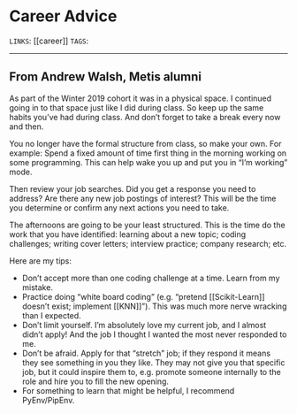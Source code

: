 # Career Advice 
`LINKS`: [[career]]
`TAGS`: 

---
## From Andrew Walsh, Metis alumni
As part of the Winter 2019 cohort it was in a physical space. I continued going in to that space just like I did during class. So keep up the same habits you’ve had during class. And don’t forget to take a break every now and then.

You no longer have the formal structure from class, so make your own. For example:
Spend a fixed amount of time first thing in the morning working on some programming. This can help wake you up and put you in “I’m working” mode.

Then review your job searches. Did you get a response you need to address? Are there any new job postings of interest? This will be the time you determine or confirm any next actions you need to take.

The afternoons are going to be your least structured. This is the time do the work that you have identified: learning about a new topic; coding challenges; writing cover letters; interview practice; company research; etc.

Here are my tips:
- Don’t accept more than one coding challenge at a time. Learn from my mistake.
- Practice doing “white board coding” (e.g. “pretend [[Scikit-Learn]] doesn’t exist; implement \[[KNN]]”). This was much more nerve wracking than I expected.
- Don’t limit yourself. I’m absolutely love  my current job, and I almost didn’t apply! And the job I thought I wanted the most never responded to me.
- Don’t be afraid. Apply for that “stretch” job; if they respond it means they see something in you they like. They may not give you that specific job, but it could inspire them to, e.g. promote someone internally to the role and hire you to fill the new opening.
- For something to learn that might be helpful, I recommend PyEnv/PipEnv.